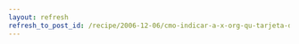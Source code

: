 ```yaml
---
layout: refresh
refresh_to_post_id: /recipe/2006-12-06/cmo-indicar-a-x-org-qu-tarjeta-de-vdeo-tienes
---
```

